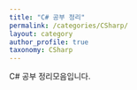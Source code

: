 ```yaml
---
title: "C# 공부 정리"
permalink: /categories/CSharp/
layout: category
author_profile: true
taxonomy: CSharp
---
```


C# 공부 정리모음입니다.
